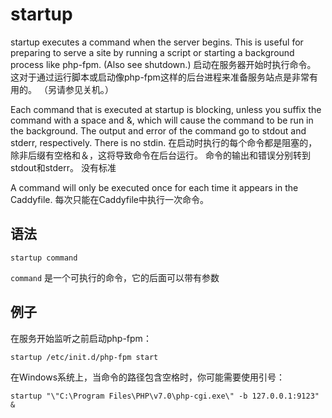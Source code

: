 # startup
startup executes a command when the server begins. This is useful for preparing to serve a site by running a script or starting a background process like php-fpm. (Also see shutdown.)
启动在服务器开始时执行命令。 这对于通过运行脚本或启动像php-fpm这样的后台进程来准备服务站点是非常有用的。 （另请参见关机。）

Each command that is executed at startup is blocking, unless you suffix the command with a space and &, which will cause the command to be run in the background. The output and error of the command go to stdout and stderr, respectively. There is no stdin.
在启动时执行的每个命令都是阻塞的，除非后缀有空格和＆，这将导致命令在后台运行。 命令的输出和错误分别转到stdout和stderr。 没有标准

A command will only be executed once for each time it appears in the Caddyfile.
每次只能在Caddyfile中执行一次命令。

## 语法
```
startup command
```

`command` 是一个可执行的命令，它的后面可以带有参数

## 例子
在服务开始监听之前启动php-fpm：

```
startup /etc/init.d/php-fpm start
```

在Windows系统上，当命令的路径包含空格时，你可能需要使用引号：

```
startup "\"C:\Program Files\PHP\v7.0\php-cgi.exe\" -b 127.0.0.1:9123" &
```